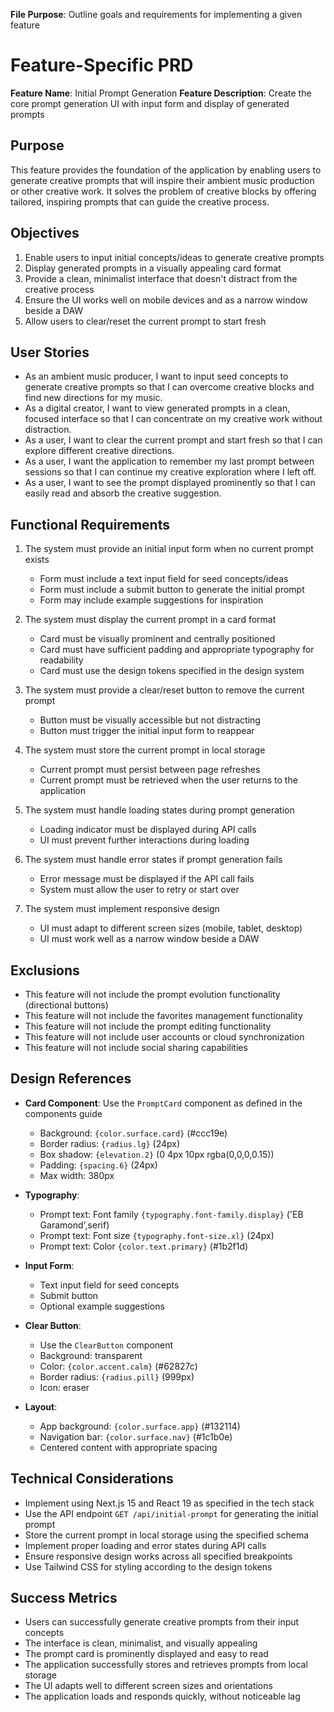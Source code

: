 **File Purpose**: Outline goals and requirements for implementing a given feature

# Feature-Specific PRD

**Feature Name**: Initial Prompt Generation
**Feature Description**: Create the core prompt generation UI with input form and display of generated prompts

## Purpose
This feature provides the foundation of the application by enabling users to generate creative prompts that will inspire their ambient music production or other creative work. It solves the problem of creative blocks by offering tailored, inspiring prompts that can guide the creative process.

## Objectives
1. Enable users to input initial concepts/ideas to generate creative prompts
2. Display generated prompts in a visually appealing card format
3. Provide a clean, minimalist interface that doesn't distract from the creative process
4. Ensure the UI works well on mobile devices and as a narrow window beside a DAW
5. Allow users to clear/reset the current prompt to start fresh

## User Stories
- As an ambient music producer, I want to input seed concepts to generate creative prompts so that I can overcome creative blocks and find new directions for my music.
- As a digital creator, I want to view generated prompts in a clean, focused interface so that I can concentrate on my creative work without distraction.
- As a user, I want to clear the current prompt and start fresh so that I can explore different creative directions.
- As a user, I want the application to remember my last prompt between sessions so that I can continue my creative exploration where I left off.
- As a user, I want to see the prompt displayed prominently so that I can easily read and absorb the creative suggestion.

## Functional Requirements

1. The system must provide an initial input form when no current prompt exists
   - Form must include a text input field for seed concepts/ideas
   - Form must include a submit button to generate the initial prompt
   - Form may include example suggestions for inspiration

2. The system must display the current prompt in a card format
   - Card must be visually prominent and centrally positioned
   - Card must have sufficient padding and appropriate typography for readability
   - Card must use the design tokens specified in the design system

3. The system must provide a clear/reset button to remove the current prompt
   - Button must be visually accessible but not distracting
   - Button must trigger the initial input form to reappear

4. The system must store the current prompt in local storage
   - Current prompt must persist between page refreshes
   - Current prompt must be retrieved when the user returns to the application

5. The system must handle loading states during prompt generation
   - Loading indicator must be displayed during API calls
   - UI must prevent further interactions during loading

6. The system must handle error states if prompt generation fails
   - Error message must be displayed if the API call fails
   - System must allow the user to retry or start over

7. The system must implement responsive design
   - UI must adapt to different screen sizes (mobile, tablet, desktop)
   - UI must work well as a narrow window beside a DAW

## Exclusions
- This feature will not include the prompt evolution functionality (directional buttons)
- This feature will not include the favorites management functionality
- This feature will not include the prompt editing functionality
- This feature will not include user accounts or cloud synchronization
- This feature will not include social sharing capabilities

## Design References
- **Card Component**: Use the `PromptCard` component as defined in the components guide
  - Background: `{color.surface.card}` (#ccc19e)
  - Border radius: `{radius.lg}` (24px)
  - Box shadow: `{elevation.2}` (0 4px 10px rgba(0,0,0,0.15))
  - Padding: `{spacing.6}` (24px)
  - Max width: 380px

- **Typography**:
  - Prompt text: Font family `{typography.font-family.display}` ('EB Garamond',serif)
  - Prompt text: Font size `{typography.font-size.xl}` (24px)
  - Prompt text: Color `{color.text.primary}` (#1b2f1d)

- **Input Form**:
  - Text input field for seed concepts
  - Submit button
  - Optional example suggestions

- **Clear Button**:
  - Use the `ClearButton` component
  - Background: transparent
  - Color: `{color.accent.calm}` (#62827c)
  - Border radius: `{radius.pill}` (999px)
  - Icon: eraser

- **Layout**:
  - App background: `{color.surface.app}` (#132114)
  - Navigation bar: `{color.surface.nav}` (#1c1b0e)
  - Centered content with appropriate spacing

## Technical Considerations
- Implement using Next.js 15 and React 19 as specified in the tech stack
- Use the API endpoint `GET /api/initial-prompt` for generating the initial prompt
- Store the current prompt in local storage using the specified schema
- Implement proper loading and error states during API calls
- Ensure responsive design works across all specified breakpoints
- Use Tailwind CSS for styling according to the design tokens

## Success Metrics
- Users can successfully generate creative prompts from their input concepts
- The interface is clean, minimalist, and visually appealing
- The prompt card is prominently displayed and easy to read
- The application successfully stores and retrieves prompts from local storage
- The UI adapts well to different screen sizes and orientations
- The application loads and responds quickly, without noticeable lag